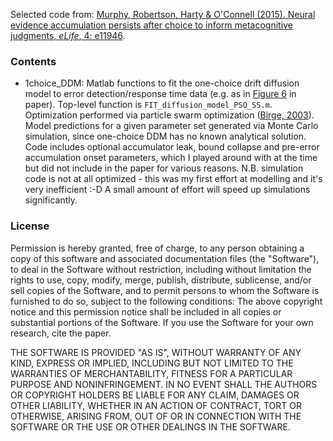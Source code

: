 Selected code from: [Murphy, Robertson, Harty & O'Connell (2015). Neural evidence accumulation persists after choice to inform metacognitive judgments, _eLife_, 4: e11946](https://elifesciences.org/articles/11946#abstract).

### Contents

* 1choice_DDM: Matlab functions to fit the one-choice drift diffusion model to error detection/response time data (e.g. as in [Figure 6](https://elifesciences.org/articles/11946/figures) in paper). Top-level function is `FIT_diffusion_model_PSO_SS.m`. Optimization performed via particle swarm optimization ([Birge, 2003](https://ieeexplore.ieee.org/document/1202265)). Model predictions for a given parameter set generated via Monte Carlo simulation, since one-choice DDM has no known analytical solution. Code includes optional accumulator leak, bound collapse and pre-error accumulation onset parameters, which I played around with at the time but did not include in the paper for various reasons. N.B. simulation code is not at all optimized - this was my first effort at modelling and it's very inefficient :-D A small amount of effort will speed up simulations significantly.

### License
Permission is hereby granted, free of charge, to any person obtaining a copy of this software and associated documentation files (the "Software"), to deal in the Software without restriction, including without limitation the rights to use, copy, modify, merge, publish, distribute, sublicense, and/or sell copies of the Software, and to permit persons to whom the Software is furnished to do so, subject to the following conditions: The above copyright notice and this permission notice shall be included in all copies or substantial portions of the Software. If you use the Software for your own research, cite the paper.

THE SOFTWARE IS PROVIDED "AS IS", WITHOUT WARRANTY OF ANY KIND, EXPRESS OR IMPLIED, INCLUDING BUT NOT LIMITED TO THE WARRANTIES OF MERCHANTABILITY, FITNESS FOR A PARTICULAR PURPOSE AND NONINFRINGEMENT. IN NO EVENT SHALL THE AUTHORS OR COPYRIGHT HOLDERS BE LIABLE FOR ANY CLAIM, DAMAGES OR OTHER LIABILITY, WHETHER IN AN ACTION OF CONTRACT, TORT OR OTHERWISE, ARISING FROM, OUT OF OR IN CONNECTION WITH THE SOFTWARE OR THE USE OR OTHER DEALINGS IN THE SOFTWARE.
